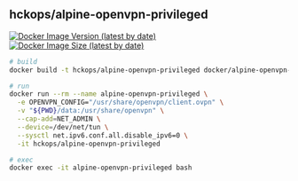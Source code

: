 ## hckops/alpine-openvpn-privileged

[![Docker Image Version (latest by date)][image-version]][repo-url]
[![Docker Image Size (latest by date)][image-size]][repo-url]

[image-version]: https://img.shields.io/docker/v/hckops/alpine-openvpn-privileged?sort=date&style=for-the-badge
[image-size]: https://img.shields.io/docker/image-size/hckops/alpine-openvpn-privileged?color=orange&sort=date&style=for-the-badge
[repo-url]: https://hub.docker.com/r/hckops/alpine-openvpn-privileged

```bash
# build
docker build -t hckops/alpine-openvpn-privileged docker/alpine-openvpn-privileged

# run
docker run --rm --name alpine-openvpn-privileged \
  -e OPENVPN_CONFIG="/usr/share/openvpn/client.ovpn" \
  -v "${PWD}/data:/usr/share/openvpn" \
  --cap-add=NET_ADMIN \
  --device=/dev/net/tun \
  --sysctl net.ipv6.conf.all.disable_ipv6=0 \
  -it hckops/alpine-openvpn-privileged

# exec
docker exec -it alpine-openvpn-privileged bash
```

